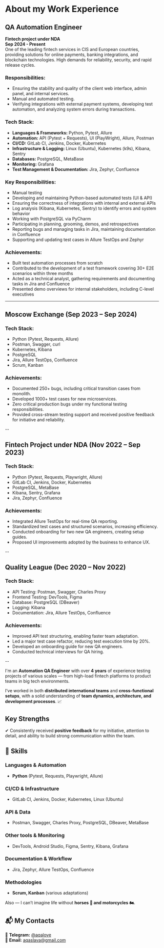 # About my Work Experience

## QA Automation Engineer  
**Fintech project under NDA**  
**Sep 2024 - Present**  
One of the leading fintech services in CIS and European countries, providing solutions for online payments, banking integrations, and blockchain technologies. High demands for reliability, security, and rapid release cycles.

### Responsibilities:
- Ensuring the stability and quality of the client web interface, admin panel, and internal services.
- Manual and automated testing.
- Verifying integrations with external payment systems, developing test automation, and analyzing system errors during transactions.

### Tech Stack:
- **Languages & Frameworks:** Python, Pytest, Allure
- **Automation:** API (Pytest + Requests), UI (PlayWright), Allure, Postman
- **CI/CD:** GitLab CI, Jenkins, Docker, Kubernetes
- **Infrastructure & Logging:** Linux (Ubuntu), Kubernetes (k9s), Kibana, Sentry
- **Databases:** PostgreSQL, MetaBase
- **Monitoring:** Grafana
- **Test Management & Documentation:** Jira, Zephyr, Confluence

### Key Responsibilities:
- Manual testing
- Developing and maintaining Python-based automated tests (UI & API)
- Ensuring the correctness of integrations with internal and external APIs
- Log analysis (Kibana, Kubernetes, Sentry) to identify errors and system behavior
- Working with PostgreSQL via PyCharm
- Participating in planning, grooming, demos, and retrospectives
- Reporting bugs and managing tasks in Jira, maintaining documentation in Confluence
- Supporting and updating test cases in Allure TestOps and Zephyr

### Achievements:
- Built test automation processes from scratch
- Contributed to the development of a test framework covering 30+ E2E scenarios within three months
- Acted as a technical analyst, gathering requirements and documenting tasks in Jira and Confluence
- Presented demo overviews for internal stakeholders, including C-level executives

---

## Moscow Exchange (Sep 2023 – Sep 2024)
### Tech Stack:
- Python (Pytest, Requests, Allure)
- Postman, Swagger, curl
- Kubernetes, Kibana
- PostgreSQL
- Jira, Allure TestOps, Confluence
- Scrum, Kanban

### Achievements:
- Documented 250+ bugs, including critical transition cases from monolith.
- Developed 1000+ test cases for new microservices.
- Zero critical production bugs under my functional testing responsibilities.
- Provided cross-stream testing support and received positive feedback for initiative and reliability.

--

## Fintech Project under NDA (Nov 2022 – Sep 2023)
### Tech Stack:
- Python (Pytest, Requests, Playwright, Allure)
- GitLab CI, Jenkins, Docker, Kubernetes
- PostgreSQL, MetaBase
- Kibana, Sentry, Grafana
- Jira, Zephyr, Confluence

### Achievements:
- Integrated Allure TestOps for real-time QA reporting.
- Standardized test cases and structured scenarios, increasing efficiency.
- Conducted onboarding for two new QA engineers, creating setup guides.
- Proposed UI improvements adopted by the business to enhance UX.

--

## Quality League (Dec 2020 – Nov 2022)
### Tech Stack:
- API Testing: Postman, Swagger, Charles Proxy
- Frontend Testing: DevTools, Figma
- Database: PostgreSQL (DBeaver)
- Logging: Kibana
- Documentation: Jira, Allure TestOps, Confluence

### Achievements:
- Improved API test structuring, enabling faster team adaptation.
- Led a major test case refactor, reducing test execution time by 20%.
- Developed an onboarding guide for new QA engineers.
- Conducted technical interviews for QA hiring.

--

I'm an **Automation QA Engineer** with over **4 years** of experience testing projects of various scales — from high-load fintech platforms to product teams in big tech environments.  

I’ve worked in both **distributed international teams** and **cross-functional setups**, with a solid understanding of **team dynamics, architecture, and development processes**. 📈  

## Key Strengths  
✔ Consistently received **positive feedback** for my initiative, attention to detail, and ability to build strong communication within the team.  

## 📌 Skills  
### Languages & Automation  
- **Python** (Pytest, Requests, Playwright, Allure)  

### CI/CD & Infrastructure  
- GitLab CI, Jenkins, Docker, Kubernetes, Linux (Ubuntu)  

### API & Data  
- Postman, Swagger, Charles Proxy, PostgreSQL, DBeaver, MetaBase  

### Other tools & Monitoring  
- DevTools, Android Studio, Figma, Sentry, Kibana, Grafana  

### Documentation & Workflow  
- Jira, Zephyr, Allure TestOps, Confluence  

### Methodologies  
- **Scrum, Kanban** (various adaptations)  


Also — I can’t imagine life without **horses 🏇 and motorcycles 🏍️**.  

## 📬 My Contacts  
📩 **Telegram:** [@aqalove](https://t.me/aqalove)  
📧 **Email:** aqaslava@gmail.com  
